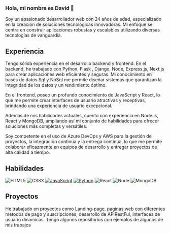 ### Hola, mi nombre es David 👋
Soy un apasionado desarrollador web con 24 años de edad, especializado en la creación de soluciones tecnológicas innovadoras. Mi enfoque se centra en construir aplicaciones robustas y escalables utilizando diversas tecnologías de vanguardia.

## Experiencia
Tengo sólida experiencia en el desarrollo backend y frontend. En el backend, he trabajado con Python, Flask , Django, Node, Express.js, Next.js para crear aplicaciones web eficientes y seguras. Mi conocimiento en bases de datos Sql y NoSql me permite diseñar sistemas que garantizan la integridad de los datos y un rendimiento óptimo.

En el frontend, poseo un profundo conocimiento de JavaScript y React, lo que me permite crear interfaces de usuario atractivas y receptivas, brindando una experiencia de usuario excepcional.

Además de mis habilidades actuales, cuento con experiencia en Node.js, React y MongoDB, ampliando así mi conjunto de habilidades para ofrecer soluciones más completas y versátiles.

Soy competente en el uso de Azure DevOps y AWS para la gestión de proyectos, la integración continua y la entrega continua, lo que me permite colaborar eficazmente en equipos de desarrollo y entregar proyectos de alta calidad a tiempo.
## Habilidades 

![HTML5](https://img.shields.io/static/v1?style=for-the-badge&message=HTML5&color=E34F26&logo=HTML5&logoColor=FFFFFF&label=)
![CSS3](https://img.shields.io/static/v1?style=for-the-badge&message=CSS3&color=1572B6&logo=CSS3&logoColor=FFFFFF&label=)
[![JavaScript](https://img.shields.io/badge/JavaScript-F7DF1E?style=for-the-badge&logo=javascript&logoColor=black)]()
[![Python](https://img.shields.io/badge/Python-3776AB?style=for-the-badge&logo=python&logoColor=white)]()
![React](https://img.shields.io/static/v1?style=for-the-badge&message=React&color=222222&logo=React&logoColor=61DAFB&label=)
![Node](https://img.shields.io/static/v1?style=for-the-badge&message=Node.js&color=339933&logo=Node.js&logoColor=FFFFFF&label=)
![MongoDB](https://img.shields.io/static/v1?style=for-the-badge&message=MongoDB&color=47A248&logo=MongoDB&logoColor=FFFFFF&label=)

<!--
**drmelom/drmelom** is a ✨ _special_ ✨ repository because its `README.md` (this file) appears on your GitHub profile.

Here are some ideas to get you started:

- 🔭 I’m currently working on ...
- 🌱 I’m currently learning ...
- 👯 I’m looking to collaborate on ...
- 🤔 I’m looking for help with ...
- 💬 Ask me about ...
- 📫 How to reach me: ...
- 😄 Pronouns: ...
- ⚡ Fun fact: ...
-->
## Proyectos
He trabajado en proyectos como Landing-page, paginas web con diferentes metodos de pago y suscripciones, desarrollo de APIRestFul, interfaces de usuario dinamicas. Tengo algunos repositorios con ejemplos de algunos de mis trabajos
